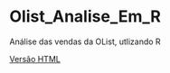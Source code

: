 # Olist_Analise_Em_R
Análise das vendas da OList, utlizando R

[Versão HTML](https://rpubs.com/romario_gomes/Kaggle_Olist)
